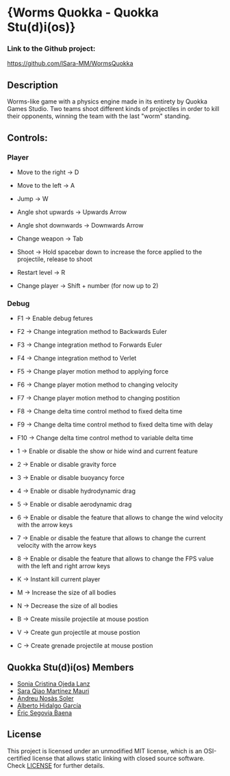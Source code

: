 # {Worms Quokka - Quokka Stu(d)i(os)}

### Link to the Github project:
https://github.com/lSara-MM/WormsQuokka

## Description
Worms-like game with a physics engine made in its entirety by Quokka Games Studio.
Two teams shoot different kinds of projectiles in order to kill their opponents, winning the team with 
the last "worm" standing.

## Controls:

### Player

* Move to the right -> D 

* Move to the left -> A 

* Jump -> W

* Angle shot upwards -> Upwards Arrow

* Angle shot downwards -> Downwards Arrow

* Change weapon -> Tab

* Shoot -> Hold spacebar down to increase the force applied to the projectile, release to shoot

* Restart level -> R 

* Change player -> Shift + number (for now up to 2)

### Debug

* F1 -> Enable debug fetures

* F2 -> Change integration method to Backwards Euler

* F3 -> Change integration method to Forwards Euler

* F4 -> Change integration method to Verlet

* F5 -> Change player motion method to applying force

* F6 -> Change player motion method to changing velocity

* F7 -> Change player motion method to changing postition

* F8 -> Change delta time control method to fixed delta time 

* F9 -> Change delta time control method to fixed delta time with delay

* F10 -> Change delta time control method to variable delta time

* 1 -> Enable or disable the show or hide wind and current feature

* 2 -> Enable or disable gravity force

* 3 -> Enable or disable buoyancy force

* 4 -> Enable or disable hydrodynamic drag

* 5 -> Enable or disable aerodynamic drag

* 6 -> Enable or disable the feature that allows to change the wind velocity with the arrow keys

* 7 -> Enable or disable the feature that allows to change the current velocity with the arrow keys

* 8 -> Enable or disable the feature that allows to change the FPS value with the left and right arrow keys

* K -> Instant kill current player

* M -> Increase the size of all bodies

* N -> Decrease the size of all bodies

* B -> Create missile projectile at mouse postion

* V -> Create gun projectile at mouse postion

* C -> Create grenade projectile at mouse postion


## Quokka Stu(d)i(os) Members

* [Sonia Cristina Ojeda Lanz](https://github.com/SoniaOL) 
* [Sara Qiao Martínez Mauri](https://github.com/lSara-MM)
* [Andreu Nosàs Soler](https://github.com/AndyCubico)
* [Alberto Hidalgo García](https://github.com/TheimerTR)
* [Éric Segovia Baena](https://github.com/Icefenix7198)

## License

This project is licensed under an unmodified MIT license, which is an OSI-certified license 
that allows static linking with closed source software. 
Check [LICENSE](LICENSE) for further details.


